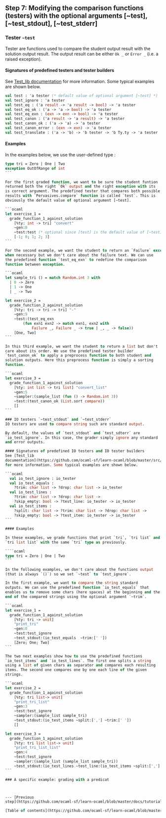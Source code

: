 ## Step 7: Modifying the comparison functions (testers) with the optional arguments [~test], [~test_stdout], [~test_stderr] 

### Tester `~test`
Tester are functions used to compare the student output result with
the solution output result. The output result can be either `Ok _` or
`Error _` (i.e. a raised exception).

#### Signatures of predefined testers and tester builders
See [Test_lib
documentation](https://github.com/ocaml-sf/learn-ocaml/blob/master/src/grader/test_lib.mli)
for more information. Some typical examples are shown below. 

```ocaml
val test : 'a tester (* default value of optional argument [~test] *)
val test_ignore : 'a tester
val test_eq : ('a result -> 'a result -> bool) -> 'a tester
val test_eq_ok : ('a -> 'a -> bool) -> 'a tester
val test_eq_exn : (exn -> exn -> bool) -> 'a tester
val test_canon : ('a result -> 'a result) -> 'a tester
val test_canon_ok : ('a -> 'a) -> 'a tester
val test_canon_error : (exn -> exn) -> 'a tester
val test_translate : ('a -> 'b) -> 'b tester -> 'b Ty.ty -> 'a tester
```

#### Examples

In the examples below, we use the user-defined type :

````ocaml 
type tri = Zero | One | Two 
exception OutOfRange of int
```

For the first graded function, we want to be sure the student funtion
returned both the right `Ok` output and the right exception with its
is correct argument. The predefined tester that compares both possible
results with `Pervasives.compare` function is called `test`. This is
obviously the default value of optional argument [~test].

```ocaml
let exercise_1 =
  grade_function_1_against_solution
    [%ty: int -> tri] "convert"
    ~gen:0
    ~test:test (* optional since [test] is the default value of [~test] *)
    [-1; 0; 1; 2; 3]
```

For the second example, we want the student to return an `Failure` exception
when necessary but we don't care about the failure text. We can use
the predefined function `test_eq_exn` to redefine the comparison
function between exception.

```ocaml
let sample_tri () = match Random.int 3 with
  | 0 -> Zero
  | 1 -> One
  | _ -> Two

let exercise_2 =
  grade_function_2_against_solution
    [%ty: tri -> tri -> tri] "-"
    ~gen:9
	~test:(test_eq_exn 
        (fun exn1 exn2 -> match exn1, exn2 with 
			Failure _, Failure _ -> true | _, _ -> false))
    [One, Two]
```

In this third example, we want the student to return a list but don't
care about its order. We use the predefined tester builder
`test_canon_ok` to apply a preprocess function to both student and
solution outputs. Here this preprocess function is simply a sorting
function. 

```ocaml
let exercise_3 =
  grade_function_1_against_solution
    [%ty: int list -> tri list] "convert_list"
    ~gen:5
    ~sampler:(sample_list (fun () -> Random.int 3))
    ~test:(test_canon_ok (List.sort compare))
    []
```

### IO testers `~test_stdout` and `~test_stderr`
IO testers are used to compare string such are standard output.

By default, the values of `test_stdout` and `test_sdterr` are
`io_test_ignore`. In this case, the grader simply ignore any standard
and error outputs.

#### Signatures of predefined IO testers and IO tester builders
See [Test_lib
documentation](https://github.com/ocaml-sf/learn-ocaml/blob/master/src/grader/test_lib.mli)
for more information. Some typical examples are shown below. 

```ocaml
  val io_test_ignore : io_tester
  val io_test_equals :
    ?trim: char list -> ?drop: char list -> io_tester
  val io_test_lines :
    ?trim: char list -> ?drop: char list ->
    ?skip_empty: bool -> ?test_line: io_tester -> io_tester
  val io_test_items :
    ?split: char list -> ?trim: char list -> ?drop: char list ->
    ?skip_empty: bool -> ?test_item: io_tester -> io_tester
```

#### Examples

In these examples, we grade functions that print `tri`, `tri list` and
`tri list list` with the same `tri` type as previously. 

````ocaml 
type tri = Zero | One | Two 
```

In the following examples, we don't care about the functions output
(that is always `()`) so we set `~test` to `test_ignore`.

In the first example, we want to compare the string standard
outputs. We can use the predefined function `io_test_equals` that
enables us to remove some chars (here spaces) at the beginning and the
end of the compared strings using the optional argument `~trim`.

```ocaml
let exercise_1 =
  grade_function_1_against_solution
    [%ty: tri -> unit]
    "print_tri"
    ~gen:0
    ~test:test_ignore
    ~test_stdout:(io_test_equals  ~trim:[' '])
    [Zero; One; Two]
```

The two next examples show how to use the predefined functions
`io_test_items` and `io_test_lines`. The first one splits a string
using a list of given chars as separator and compares each resulting
items. The second one compares one by one each line of the given
strings.

```ocaml
let exercise_2 =
  grade_function_1_against_solution
    [%ty: tri list-> unit]
    "print_tri_list"
    ~gen:3
    ~test:test_ignore
    ~sampler:(sample_list sample_tri)
    ~test_stdout:(io_test_items ~split:[','] ~trim:[' '])
    []

let exercise_3 =
  grade_function_1_against_solution
    [%ty: tri list list-> unit]
    "print_tri_list_list"
    ~gen:4
    ~test:test_ignore
    ~sampler:(sample_list (sample_list sample_tri))
    ~test_stdout:(io_test_lines ~test_line:(io_test_items ~split:[','] ~trim:[' ']) ~trim:[' '])
```

### A specific example: grading with a predicat



--- [Previous
step](https://github.com/ocaml-sf/learn-ocaml/blob/master/docs/tutorials/step-6.md)

[Table of contents](https://github.com/ocaml-sf/learn-ocaml/blob/master/docs/howto-write-exercises.md)


